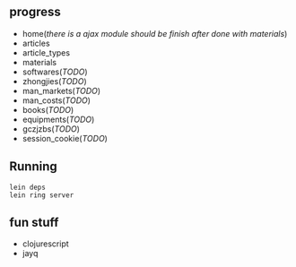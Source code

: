 ## progress

* home(_there is a ajax module should be finish after done with materials_)
* articles
* article_types
* materials
* softwares(_TODO_)
* zhongjies(_TODO_)
* man_markets(_TODO_)
* man_costs(_TODO_)
* books(_TODO_)
* equipments(_TODO_)
* gczjzbs(_TODO_)
* session_cookie(_TODO_)

## Running

```
lein deps
lein ring server
```

## fun stuff

* clojurescript
* jayq
